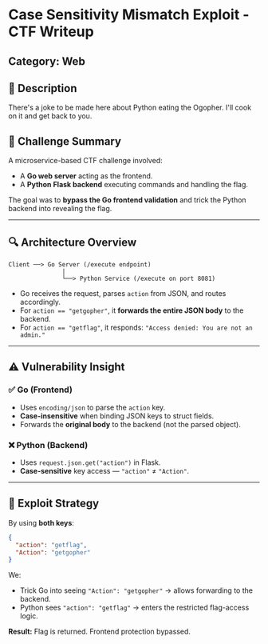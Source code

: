# Case Sensitivity Mismatch Exploit - CTF Writeup

## Category: Web  

## 📝 Description
There's a joke to be made here about Python eating the Ogopher. I'll cook on it and get back to you.

## 🎯 Challenge Summary

A microservice-based CTF challenge involved:
- A **Go web server** acting as the frontend.
- A **Python Flask backend** executing commands and handling the flag.

The goal was to **bypass the Go frontend validation** and trick the Python backend into revealing the flag.

---

## 🔍 Architecture Overview

```
Client ──> Go Server (/execute endpoint)
               |
               └──> Python Service (/execute on port 8081)
```

- Go receives the request, parses `action` from JSON, and routes accordingly.
- For `action == "getgopher"`, it **forwards the entire JSON body** to the backend.
- For `action == "getflag"`, it responds: `"Access denied: You are not an admin."`

---

## ⚠️ Vulnerability Insight

### ✅ Go (Frontend)
- Uses `encoding/json` to parse the `action` key.
- **Case-insensitive** when binding JSON keys to struct fields.
- Forwards the **original body** to the backend (not the parsed object).

### ❌ Python (Backend)
- Uses `request.json.get("action")` in Flask.
- **Case-sensitive** key access — `"action"` ≠ `"Action"`.

---

## 🚀 Exploit Strategy

By using **both keys**:

```json
{
  "action": "getflag",
  "Action": "getgopher"
}
```

We:
- Trick Go into seeing `"Action": "getgopher"` → allows forwarding to the backend.
- Python sees `"action": "getflag"` → enters the restricted flag-access logic.

**Result:** Flag is returned. Frontend protection bypassed.


